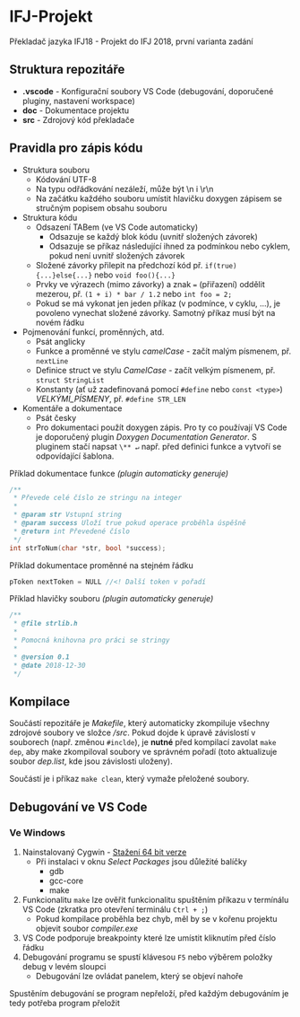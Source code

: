 # IFJ-Projekt
Překladač jazyka IFJ18 - Projekt do IFJ 2018, první varianta zadání


## Struktura repozitáře

* **.vscode** - Konfigurační soubory VS Code (debugování, doporučené pluginy, nastavení workspace)
* **doc** - Dokumentace projektu
* **src** - Zdrojový kód překladače


## Pravidla pro zápis kódu

- Struktura souboru
	- Kódování UTF-8
	- Na typu odřádkování nezáleží, může být \n i \r\n
	- Na začátku každého souboru umístit hlavičku doxygen zápisem se stručným popisem obsahu souboru
- Struktura kódu
	- Odsazení TABem (ve VS Code automaticky)
		- Odsazuje se každý blok kódu (uvnitř složených závorek)
		- Odsazuje se příkaz následující ihned za podmínkou nebo cyklem, pokud není uvnitř složených závorek
	- Složené závorky přilepit na předchozí kód př. `if(true){...}else{...}` nebo `void foo(){...}`
	- Prvky ve výrazech (mimo závorky) a znak `=` (přiřazení) oddělit mezerou, př. `(1 + i) * bar / 1.2` nebo `int foo = 2;`
	- Pokud se má vykonat jen jeden příkaz (v podmínce, v cyklu, ...), je povoleno vynechat složené závorky. Samotný příkaz musí být na novém řádku
- Pojmenování funkcí, proměnných, atd.
	- Psát anglicky
	- Funkce a proměnné ve stylu *camelCase* - začít malým písmenem, př. `nextLine`
	- Definice struct ve stylu *CamelCase* - začít velkým písmenem, př. `struct StringList`
	- Konstanty (ať už zadefinovaná pomocí `#define` nebo `const <type>`) *VELKÝMI_PÍSMENY*, př. `#define STR_LEN`
- Komentáře a dokumentace
	- Psát česky
	- Pro dokumentaci použít doxygen zápis. Pro ty co používají VS Code je doporučený plugin *Doxygen Documentation Generator*. S pluginem stačí napsat `\** ↵` např. před definici funkce a vytvoří se odpovídající šablona.

Příklad dokumentace funkce *(plugin automaticky generuje)*
```c
/**
 * Převede celé číslo ze stringu na integer
 * 
 * @param str Vstupní string
 * @param success Uloží true pokud operace proběhla úspěšně
 * @return int Převedené číslo
 */
int strToNum(char *str, bool *success);
```

Příklad dokumentace proměnné na stejném řádku
```c
pToken nextToken = NULL //<! Další token v pořadí
```

Příklad hlavičky souboru *(plugin automaticky generuje)*
```c
/**
 * @file strlib.h
 * 
 * Pomocná knihovna pro práci se stringy
 * 
 * @version 0.1
 * @date 2018-12-30
 */
```


## Kompilace

Součástí repozitáře je *Makefile*, který automaticky zkompiluje všechny zdrojové soubory ve složce */src*. Pokud dojde k úpravě závislostí v souborech (např. změnou `#inclde`), je **nutné** před kompilací zavolat `make dep`, aby make zkompiloval soubory ve správném pořadí (toto aktualizuje soubor *dep.list*, kde jsou závislosti uloženy). 

Součástí je i příkaz `make clean`, který vymaže přeložené soubory. 


## Debugování ve VS Code

### Ve Windows
1. Nainstalovaný Cygwin - [Stažení 64 bit verze](https://cygwin.com/setup-x86_64.exe)
	* Při instalaci v oknu *Select Packages* jsou důležité balíčky
		* gdb
		* gcc-core
		* make
2. Funkcionalitu `make` lze ověřit funkcionalitu spuštěním příkazu v termínálu VS Code (zkratka pro otevření terminálu `Ctrl + ;`)
	* Pokud kompilace proběhla bez chyb, měl by se v kořenu projektu objevit soubor *compiler.exe*
3. VS Code podporuje breakpointy které lze umístit kliknutím před číslo řádku
4. Debugování programu se spustí klávesou `F5` nebo výběrem položky debug v levém sloupci
	- Debugování lze ovládat panelem, který se objeví nahoře

Spustěním debugování se program nepřeloží, před každým debugováním je tedy potřeba program přeložit